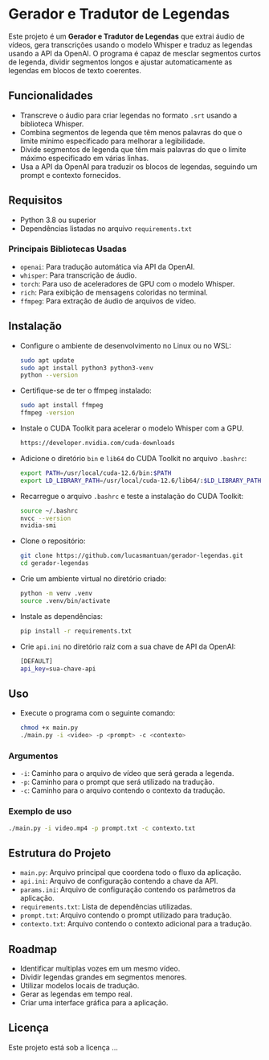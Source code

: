 # Gerador e Tradutor de Legendas
Este projeto é um **Gerador e Tradutor de Legendas** que extrai áudio de vídeos, gera transcrições usando o modelo Whisper e traduz as legendas usando a API da OpenAI. O programa é capaz de mesclar segmentos curtos de legenda, dividir segmentos longos e ajustar automaticamente as legendas em blocos de texto coerentes.

## Funcionalidades
- Transcreve o áudio para criar legendas no formato `.srt` usando a biblioteca Whisper.
- Combina segmentos de legenda que têm menos palavras do que o limite mínimo especificado para melhorar a legibilidade.
- Divide segmentos de legenda que têm mais palavras do que o limite máximo especificado em várias linhas.
- Usa a API da OpenAI para traduzir os blocos de legendas, seguindo um prompt e contexto fornecidos.

## Requisitos
- Python 3.8 ou superior
- Dependências listadas no arquivo `requirements.txt`

### Principais Bibliotecas Usadas
- `openai`: Para tradução automática via API da OpenAI.
- `whisper`: Para transcrição de áudio.
- `torch`: Para uso de aceleradores de GPU com o modelo Whisper.
- `rich`: Para exibição de mensagens coloridas no terminal.
- `ffmpeg`: Para extração de áudio de arquivos de vídeo.

## Instalação
- Configure o ambiente de desenvolvimento no Linux ou no WSL:
   ```bash
   sudo apt update
   sudo apt install python3 python3-venv
   python --version
   ```

- Certifique-se de ter o ffmpeg instalado:
   ```bash
   sudo apt install ffmpeg
   ffmpeg -version
   ```

- Instale o CUDA Toolkit para acelerar o modelo Whisper com a GPU.
   ```bash
   https://developer.nvidia.com/cuda-downloads
   ```

- Adicione o diretório `bin` e `lib64` do CUDA Toolkit no arquivo `.bashrc`:
   ```bash
   export PATH=/usr/local/cuda-12.6/bin:$PATH
   export LD_LIBRARY_PATH=/usr/local/cuda-12.6/lib64/:$LD_LIBRARY_PATH
   ```

- Recarregue o arquivo `.bashrc` e teste a instalação do CUDA Toolkit:
   ```bash
   source ~/.bashrc
   nvcc --version
   nvidia-smi
   ```

- Clone o repositório:
   ```bash
   git clone https://github.com/lucasmantuan/gerador-legendas.git
   cd gerador-legendas
   ```

- Crie um ambiente virtual no diretório criado:
   ```bash
   python -m venv .venv
   source .venv/bin/activate
   ```
   
- Instale as dependências:
   ```bash
   pip install -r requirements.txt
   ```

- Crie `api.ini` no diretório raiz com a sua chave de API da OpenAI:
   ```bash
   [DEFAULT]
   api_key=sua-chave-api
   ```

## Uso
- Execute o programa com o seguinte comando:
    ```bash
    chmod +x main.py
    ./main.py -i <video> -p <prompt> -c <contexto>
    ```
    
### Argumentos
- `-i`: Caminho para o arquivo de vídeo que será gerada a legenda.
- `-p`: Caminho para o prompt que será utilizado na tradução.
- `-c`: Caminho para o arquivo contendo o contexto da tradução.

### Exemplo de uso
```bash
./main.py -i video.mp4 -p prompt.txt -c contexto.txt
```

## Estrutura do Projeto
- `main.py`: Arquivo principal que coordena todo o fluxo da aplicação.
- `api.ini`: Arquivo de configuração contendo a chave da API.
- `params.ini`: Arquivo de configuração contendo os parâmetros da aplicação.
- `requirements.txt`: Lista de dependências utilizadas.
- `prompt.txt`: Arquivo contendo o prompt utilizado para tradução.
- `contexto.txt`: Arquivo contendo o contexto adicional para a tradução.

## Roadmap
- Identificar multiplas vozes em um mesmo vídeo.
- Dividir legendas grandes em segmentos menores.
- Utilizar modelos locais de tradução.
- Gerar as legendas em tempo real.
- Criar uma interface gráfica para a aplicação.

## Licença
Este projeto está sob a licença ...